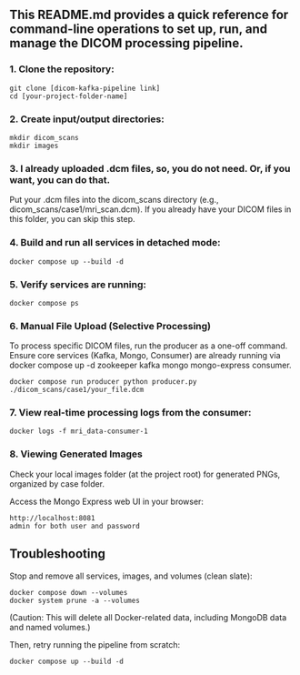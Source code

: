 ## This README.md provides a quick reference for command-line operations to set up, run, and manage the DICOM processing pipeline.

### 1. Clone the repository:
```
git clone [dicom-kafka-pipeline link]
cd [your-project-folder-name]
```

### 2. Create input/output directories:
```
mkdir dicom_scans
mkdir images
```

### 3. I already uploaded .dcm files, so, you do not need. Or, if you want, you can do that.
Put your .dcm files into the dicom_scans directory (e.g., dicom_scans/case1/mri_scan.dcm). If you already have your DICOM files in this folder, you can skip this step.

### 4. Build and run all services in detached mode:
```
docker compose up --build -d
```

### 5. Verify services are running:
```
docker compose ps
```

### 6. Manual File Upload (Selective Processing)
To process specific DICOM files, run the producer as a one-off command.
Ensure core services (Kafka, Mongo, Consumer) are already running via docker compose up -d zookeeper kafka mongo mongo-express consumer.
```
docker compose run producer python producer.py ./dicom_scans/case1/your_file.dcm
```

### 7. View real-time processing logs from the consumer:
```
docker logs -f mri_data-consumer-1
```

### 8. Viewing Generated Images
Check your local images folder (at the project root) for generated PNGs, organized by case folder.

Access the Mongo Express web UI in your browser:
```
http://localhost:8081 
admin for both user and password
```


## Troubleshooting
Stop and remove all services, images, and volumes (clean slate):
```
docker compose down --volumes
docker system prune -a --volumes
```

(Caution: This will delete all Docker-related data, including MongoDB data and named volumes.)

Then, retry running the pipeline from scratch:
```
docker compose up --build -d
```
